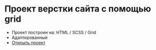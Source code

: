 # Проект верстки сайта с помощью grid

- Проект построен на: HTML / SCSS / Grid
- Адаптированный
- [Открыть проект](https://mrsergpron.github.io/grid-project/)
